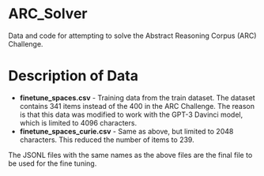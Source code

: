 # ARC_Solver
Data and code for attempting to solve the Abstract Reasoning Corpus (ARC) Challenge.
# Description of Data
- **finetune_spaces.csv** - Training data from the train dataset.  The dataset contains 341 items instead of the 400 in the ARC Challenge.  The reason is that this data was modified to work with the GPT-3 Davinci model, which is limited to 4096 characters.
- **finetune_spaces_curie.csv** - Same as above, but limited to 2048 characters.  This reduced the number of items to 239.

The JSONL files with the same names as the above files are the final file to be used for the fine tuning.
